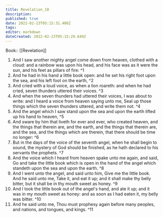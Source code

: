 ```yaml
---
title: Revelation_10
description: 
published: true
date: 2022-02-23T05:15:31.406Z
tags: 
editor: markdown
dateCreated: 2022-02-23T05:15:29.649Z
---
```


 Book:: [[Revelation]]
 1. And I saw another mighty angel come down from heaven, clothed with a cloud: and a rainbow was upon his head, and his face was as it were the sun, and his feet as pillars of fire: ^1
 2. And he had in his hand a little book open: and he set his right foot upon the sea, and his left foot on the earth, ^2
 3. And cried with a loud voice, as when a lion roareth: and when he had cried, seven thunders uttered their voices. ^3
 4. And when the seven thunders had uttered their voices, I was about to write: and I heard a voice from heaven saying unto me, Seal up those things which the seven thunders uttered, and write them not. ^4
 5. And the angel which I saw stand upon the sea and upon the earth lifted up his hand to heaven, ^5
 6. And sware by him that liveth for ever and ever, who created heaven, and the things that therein are, and the earth, and the things that therein are, and the sea, and the things which are therein, that there should be time no longer: ^6
 7. But in the days of the voice of the seventh angel, when he shall begin to sound, the mystery of God should be finished, as he hath declared to his servants the prophets. ^7
 8. And the voice which I heard from heaven spake unto me again, and said, Go and take the little book which is open in the hand of the angel which standeth upon the sea and upon the earth. ^8
 9. And I went unto the angel, and said unto him, Give me the little book. And he said unto me, Take it, and eat it up; and it shall make thy belly bitter, but it shall be in thy mouth sweet as honey. ^9
 10. And I took the little book out of the angel's hand, and ate it up; and it was in my mouth sweet as honey: and as soon as I had eaten it, my belly was bitter. ^10
 11. And he said unto me, Thou must prophesy again before many peoples, and nations, and tongues, and kings. ^11
